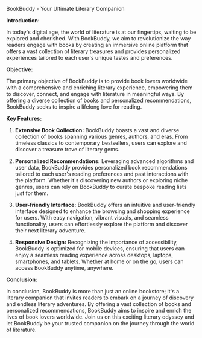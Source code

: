 BookBuddy - Your Ultimate Literary Companion

**Introduction:**

In today's digital age, the world of literature is at our fingertips, waiting to be explored and cherished. With BookBuddy, we aim to revolutionize the way readers engage with books by creating an immersive online platform that offers a vast collection of literary treasures and provides personalized experiences tailored to each user's unique tastes and preferences.

**Objective:**

The primary objective of BookBuddy is to provide book lovers worldwide with a comprehensive and enriching literary experience, empowering them to discover, connect, and engage with literature in meaningful ways. By offering a diverse collection of books and personalized recommendations, BookBuddy seeks to inspire a lifelong love for reading.

**Key Features:**

1. **Extensive Book Collection:** BookBuddy boasts a vast and diverse collection of books spanning various genres, authors, and eras. From timeless classics to contemporary bestsellers, users can explore and discover a treasure trove of literary gems.

2. **Personalized Recommendations:** Leveraging advanced algorithms and user data, BookBuddy provides personalized book recommendations tailored to each user's reading preferences and past interactions with the platform. Whether it's discovering new authors or exploring niche genres, users can rely on BookBuddy to curate bespoke reading lists just for them.

3. **User-friendly Interface:** BookBuddy offers an intuitive and user-friendly interface designed to enhance the browsing and shopping experience for users. With easy navigation, vibrant visuals, and seamless functionality, users can effortlessly explore the platform and discover their next literary adventure.

4. **Responsive Design:** Recognizing the importance of accessibility, BookBuddy is optimized for mobile devices, ensuring that users can enjoy a seamless reading experience across desktops, laptops, smartphones, and tablets. Whether at home or on the go, users can access BookBuddy anytime, anywhere.

**Conclusion:**

In conclusion, BookBuddy is more than just an online bookstore; it's a literary companion that invites readers to embark on a journey of discovery and endless literary adventures. By offering a vast collection of books and personalized recommendations, BookBuddy aims to inspire and enrich the lives of book lovers worldwide. Join us on this exciting literary odyssey and let BookBuddy be your trusted companion on the journey through the world of literature.

